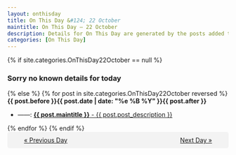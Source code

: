 ```yaml
---
layout: onthisday
title: On This Day &#124; 22 October
maintitle: On This Day — 22 October
description: Details for On This Day are generated by the posts added to the website so the content is subject to changes/updates over time.
categories: [On This Day]
---
```


{% if site.categories.OnThisDay22October == null %}
<h3>Sorry no known details for today</h3>
{% else %}
{% for post in site.categories.OnThisDay22October reversed %}
<strong>{{ post.before }}{{ post.date | date: "%e %B %Y" }}{{ post.after }}</strong>
<ul>
<li> ——: <a class="{{ post.class }}" href="{{ post.url }}"><strong>{{ post.maintitle }}</strong> - {{ post.post_description }}</a></li>
</ul>
{% endfor %}
{% endif %}

<div style="background-color: #f3f3f3; padding: 10px; border-radius: 5px; text-align: center; display: flex; justify-content: space-evenly;">
<a href="/onthisday/10/10-21">« Previous Day</a>
<span style="visibility:hidden;">[ Visit Leap Year February 29 ]</span>
<a href="/onthisday/10/10-23">Next Day »</a>
</div>
